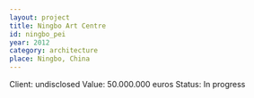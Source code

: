 ```yaml
---
layout: project
title: Ningbo Art Centre
id: ningbo_pei
year: 2012
category: architecture
place: Ningbo, China
---
```

Client: undisclosed
Value: 50.000.000 euros 
Status: In progress


